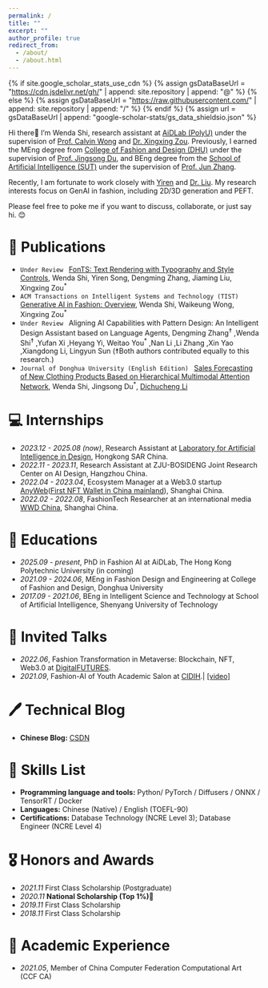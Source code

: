 ```yaml
---
permalink: /
title: ""
excerpt: ""
author_profile: true
redirect_from: 
  - /about/
  - /about.html
---
```


{% if site.google_scholar_stats_use_cdn %}
{% assign gsDataBaseUrl = "https://cdn.jsdelivr.net/gh/" | append: site.repository | append: "@" %}
{% else %}
{% assign gsDataBaseUrl = "https://raw.githubusercontent.com/" | append: site.repository | append: "/" %}
{% endif %}
{% assign url = gsDataBaseUrl | append: "google-scholar-stats/gs_data_shieldsio.json" %}

<span class='anchor' id='about-me'></span>

Hi there👋 I’m Wenda Shi, research assistant at [AiDLab (PolyU)](https://www.aidlab.hk/en/) under the supervision of [Prof. Calvin Wong](https://www.aidlab.hk/en/people-detail/prof-calvin-wong) and [Dr. Xingxing Zou](https://scholar.google.com/citations?user=UhnQA3UAAAAJ&hl=zh-CN). Previously, I earned the MEng degree from [College of Fashion and Design (DHU)](https://english.dhu.edu.cn/FashionandDesign/list.htm) under the supervision of [Prof. Jingsong Du](https://fzys.dhu.edu.cn/2016/1226/c9846a173524/page.htm), and BEng degree from the [School of Artificial Intelligence (SUT)](https://sai.sut.edu.cn/#) under the supervision of [Prof. Jun Zhang](https://sai.sut.edu.cn/info/1061/1675.htm). 

Recently, I am fortunate to work closely with [Yiren](https://scholar.google.com/citations?hl=zh-CN&user=L2YS0jgAAAAJ) and [Dr. Liu](https://scholar.google.com/citations?hl=zh-CN&user=SmL7oMQAAAAJ). My research interests focus on GenAI in fashion, including 2D/3D generation and PEFT.

Please feel free to poke me if you want to discuss, collaborate, or just say hi. 😊

# 📝 Publications 

- `Under Review ` [FonTS: Text Rendering with Typography and Style Controls](https://arxiv.org/abs/2412.00136), Wenda Shi, Yiren Song, Dengming Zhang, Jiaming Liu, Xingxing Zou<sup>*</sup>
- `ACM Transactions on Intelligent Systems and Technology (TIST)` [Generative AI in Fashion: Overview](https://github.com/wendashi/Cool-GenAI-Fashion-Papers), Wenda Shi, Waikeung Wong, Xingxing Zou<sup>*</sup>
- `Under Review ` Aligning AI Capabilities with Pattern Design: An Intelligent Design Assistant based on Language Agents, Dengming Zhang<sup>☨</sup> ,Wenda Shi<sup>☨</sup> ,Yufan Xi ,Heyang Yi, Weitao You<sup>*</sup> ,Nan Li ,Li Zhang ,Xin Yao ,Xiangdong Li, Lingyun Sun (☨Both authors contributed equally to this research.)
- `Journal of Donghua University (English Edition) ` [Sales Forecasting of New Clothing Products Based on Hierarchical Multimodal Attention Network](https://openurl.ebsco.com/EPDB%3Agcd%3A6%3A25361158/detailv2?sid=ebsco%3Aplink%3Ascholar&id=ebsco%3Agcd%3A176065504&crl=c), Wenda Shi, Jingsong Du<sup>*</sup>, [Dichucheng Li](https://lidcc.github.io/)

# 💻 Internships
- *2023.12 - 2025.08 (now)*, Research Assistant at [Laboratory for Artificial Intelligence in Design](https://www.aidlab.hk/en/), Hongkong SAR China.
- *2022.11 - 2023.11*, Research Assistant at ZJU-BOSIDENG Joint Research Center on AI Design, Hangzhou China.
- *2022.04 - 2023.04*, Ecosystem Manager at a Web3.0 startup [AnyWeb](https://anyweb.cc/)([First NFT Wallet in China mainland](https://mp.weixin.qq.com/s/EqcNxCkMEwkbWl8LJMqRuw)), Shanghai China.
- *2022.02 - 2022.08*, FashionTech Researcher at an international media [WWD China](http://wwdgreaterchina.com/), Shanghai China.

# 📖 Educations
- *2025.09 - present*, PhD in Fashion AI at AiDLab, The Hong Kong Polytechnic University (in coming)
- *2021.09 - 2024.06*, MEng in Fashion Design and Engineering at College of Fashion and Design, Donghua University
- *2017.09 - 2021.06*, BEng in Intelligent Science and Technology at School of Artificial Intelligence, Shenyang University of Technology

# 💬 Invited Talks
- *2022.06*, Fashion Transformation in Metaverse: Blockchain, NFT, Web3.0 at [DigitalFUTURES](https://mp.weixin.qq.com/s/33BT_eEYA6yW73cOQr7DuA).
- *2021.09*, Fashion-AI of Youth Academic Salon at [CIDIH](https://www.cidih.tsinghua.edu.cn/).\| [\[video\]](https://www.bilibili.com/video/BV14P4y1Y7Ff/?spm_id_from=333.999.0.0&vd_source=32f6f61e74ca115cbaca6bd6bb144662)

# 🖊️ Technical Blog
- **Chinese Blog:** [CSDN](https://blog.csdn.net/weixin_44212848?spm=1011.2124.3001.5343)

# 💪 Skills List
- **Programming language and tools:** Python/ PyTorch / Diffusers / ONNX / TensorRT / Docker
- **Languages:** Chinese (Native) / English (TOEFL-90)
- **Certifications:** Database Technology (NCRE Level 3); Database Engineer (NCRE Level 4)

# 🎖 Honors and Awards
- *2021.11* First Class Scholarship (Postgraduate)
- *2020.11* **National Scholarship (Top 1%)🥇**
- *2019.11* First Class Scholarship
- *2018.11* First Class Scholarship

# 🧐 Academic Experience
- *2021.05*, Member of China Computer Federation Computational Art (CCF CA)
